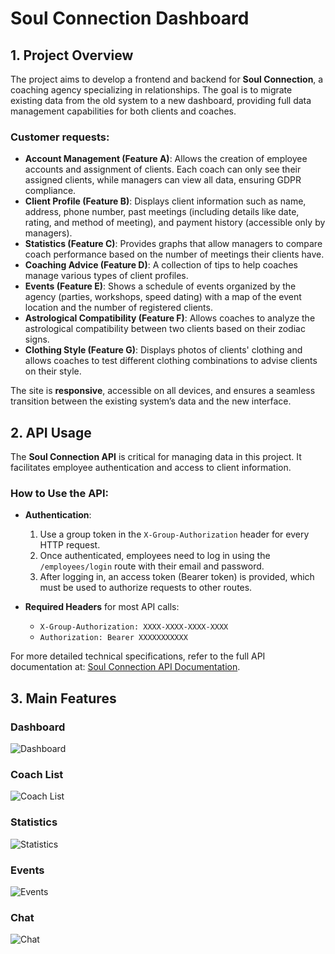 # Soul Connection Dashboard

## 1. Project Overview

The project aims to develop a frontend and backend for **Soul Connection**, a coaching agency specializing in relationships. The goal is to migrate existing data from the old system to a new dashboard, providing full data management capabilities for both clients and coaches.

### Customer requests:
- **Account Management (Feature A)**: Allows the creation of employee accounts and assignment of clients. Each coach can only see their assigned clients, while managers can view all data, ensuring GDPR compliance.
- **Client Profile (Feature B)**: Displays client information such as name, address, phone number, past meetings (including details like date, rating, and method of meeting), and payment history (accessible only by managers).
- **Statistics (Feature C)**: Provides graphs that allow managers to compare coach performance based on the number of meetings their clients have.
- **Coaching Advice (Feature D)**: A collection of tips to help coaches manage various types of client profiles.
- **Events (Feature E)**: Shows a schedule of events organized by the agency (parties, workshops, speed dating) with a map of the event location and the number of registered clients.
- **Astrological Compatibility (Feature F)**: Allows coaches to analyze the astrological compatibility between two clients based on their zodiac signs.
- **Clothing Style (Feature G)**: Displays photos of clients' clothing and allows coaches to test different clothing combinations to advise clients on their style.

The site is **responsive**, accessible on all devices, and ensures a seamless transition between the existing system’s data and the new interface.

## 2. API Usage

The **Soul Connection API** is critical for managing data in this project. It facilitates employee authentication and access to client information.

### How to Use the API:
- **Authentication**: 
  1. Use a group token in the `X-Group-Authorization` header for every HTTP request.
  2. Once authenticated, employees need to log in using the `/employees/login` route with their email and password.
  3. After logging in, an access token (Bearer token) is provided, which must be used to authorize requests to other routes.
  
- **Required Headers** for most API calls:
  - `X-Group-Authorization: XXXX-XXXX-XXXX-XXXX`
  - `Authorization: Bearer XXXXXXXXXXX`

For more detailed technical specifications, refer to the full API documentation at: [Soul Connection API Documentation](https://soul-connection.fr/docs).

## 3. Main Features

### Dashboard
![Dashboard](https://github.com/user-attachments/assets/3e24fe52-e463-45a4-a698-69745afabf4e)

### Coach List
![Coach List](https://github.com/user-attachments/assets/05af5257-5887-4b5e-b341-df1f160dcced)

### Statistics
![Statistics](https://github.com/user-attachments/assets/650875ba-31a5-4f21-82b2-83f401e15392)

### Events
![Events](https://github.com/user-attachments/assets/742a9c9c-1f22-406e-b18a-0dc1e8d35470)

### Chat
![Chat](https://github.com/user-attachments/assets/625e9370-1d1c-412d-8267-6a6d28b1d8c3)

